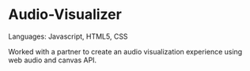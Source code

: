 # Audio-Visualizer
Languages: Javascript, HTML5, CSS

Worked with a partner to create an audio visualization experience using web audio and canvas API.
